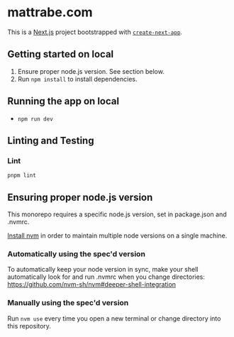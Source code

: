 # mattrabe.com

This is a [Next.js](https://nextjs.org) project bootstrapped with [`create-next-app`](https://nextjs.org/docs/app/api-reference/cli/create-next-app).

## Getting started on local

1. Ensure proper node.js version. See section below.
1. Run `npm install` to install dependencies.

## Running the app on local

* `npm run dev`

## Linting and Testing

### Lint

`pnpm lint`

## Ensuring proper node.js version

This monorepo requires a specific node.js version, set in package.json and .nvmrc.

[Install nvm](https://github.com/nvm-sh/nvm) in order to maintain multiple node versions on a single machine.

### Automatically using the spec'd version

To automatically keep your node version in sync, make your shell automatically look for and run .nvmrc when you change directories: https://github.com/nvm-sh/nvm#deeper-shell-integration

### Manually using the spec'd version

Run `nvm use` every time you open a new terminal or change directory into this repository.
